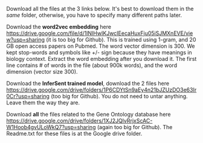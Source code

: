 Download all the files at the 3 links below. It's best to download them in the *same* folder, otherwise, you have to specify many different paths later. 

Download the **word2vec embedding** here https://drive.google.com/file/d/1lNIHwIKJwcIEecaHuxFju05iSJMXnEVE/view?usp=sharing
(it is too big for Github). This is trained using 1-gram, and 20 GB open access papers on Pubmed. The word vector dimension is 300. We kept stop-words and symbols like +/- sign because they have meanings in biology context. 
Extract the word embedding after you download it. The first line contains # of words in the file (about 900k words), and the word dimension (vector size 300). 

Download the **InferSent trained model**, download the 2 files here https://drive.google.com/drive/folders/1P6CDYtSn9aEy4n21bJZUzDO3e63Ir0Cr?usp=sharing (too big for Github). You do not need to untar anything. Leave them the way they are. 

Download **all** the files related to the Gene Ontology database here https://drive.google.com/drive/folders/1XJ2JQlvRrjxScAC-W1Hoob4gvULoWkQ7?usp=sharing (again too big for Github). The Readme.txt for these files is at the Google drive folder. 
